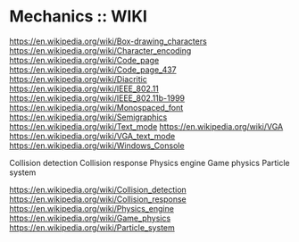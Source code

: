 # Mechanics :: WIKI


https://en.wikipedia.org/wiki/Box-drawing_characters
https://en.wikipedia.org/wiki/Character_encoding
https://en.wikipedia.org/wiki/Code_page
https://en.wikipedia.org/wiki/Code_page_437
https://en.wikipedia.org/wiki/Diacritic
https://en.wikipedia.org/wiki/IEEE_802.11
https://en.wikipedia.org/wiki/IEEE_802.11b-1999
https://en.wikipedia.org/wiki/Monospaced_font
https://en.wikipedia.org/wiki/Semigraphics
https://en.wikipedia.org/wiki/Text_mode
https://en.wikipedia.org/wiki/VGA
https://en.wikipedia.org/wiki/VGA_text_mode
https://en.wikipedia.org/wiki/Windows_Console



Collision detection
Collision response
Physics engine
Game physics
Particle system

https://en.wikipedia.org/wiki/Collision_detection
https://en.wikipedia.org/wiki/Collision_response
https://en.wikipedia.org/wiki/Physics_engine
https://en.wikipedia.org/wiki/Game_physics
https://en.wikipedia.org/wiki/Particle_system
